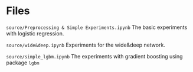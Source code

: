 # Files

`source/Preprocessing & Simple Experiments.ipynb` The basic experiments with logistic regression.

`source/wide&deep.ipynb` Experiments for the wide&deep network.

`source/simple_lgbm.ipynb` The experiments with gradient boosting using package `lgbm`